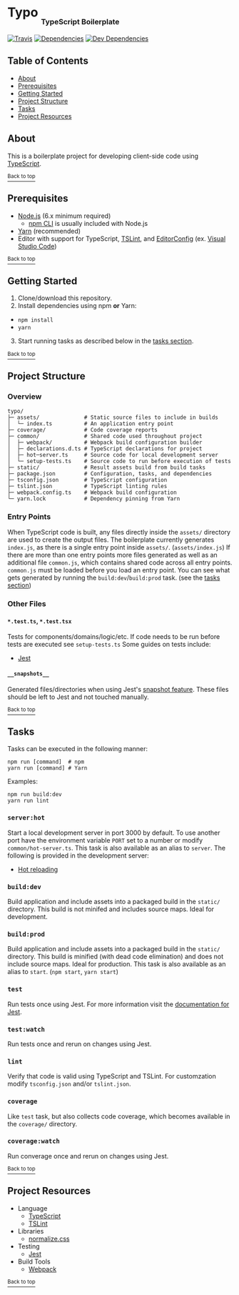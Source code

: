# Typo <sub><sub><sub>TypeScript Boilerplate</sub></sub></sub>
[![Travis](http://img.shields.io/travis/jupl/typo.svg?style=flat-square&label=travis)](https://travis-ci.org/jupl/typo)
[![Dependencies](http://img.shields.io/david/jupl/typo.svg?style=flat-square)](https://david-dm.org/jupl/typo)
[![Dev Dependencies](http://img.shields.io/david/dev/jupl/typo.svg?style=flat-square)](https://david-dm.org/jupl/typo?type=dev)

## Table of Contents
- [About](#about)
- [Prerequisites](#prerequisites)
- [Getting Started](#getting-started)
- [Project Structure](#project-structure)
- [Tasks](#tasks)
- [Project Resources](#project-resources)

## About
This is a boilerplate project for developing client-side code using [TypeScript](https://www.typescriptlang.org/).

[<sup>Back to top</sup>](#typo-typescript-boilerplate)

## Prerequisites
- [Node.js](https://nodejs.org/en/) (6.x minimum required)
  - [npm CLI](https://docs.npmjs.com/cli/npm) is usually included with Node.js
- [Yarn](https://yarnpkg.com/en/docs/install) (recommended)
- Editor with support for TypeScript, [TSLint](https://palantir.github.io/tslint/), and [EditorConfig](http://editorconfig.org/) (ex. [Visual Studio Code](https://code.visualstudio.com/))

[<sup>Back to top</sup>](#typo-typescript-boilerplate)

## Getting Started
1. Clone/download this repository.
2. Install dependencies using npm **or** Yarn:
  - `npm install`
  - `yarn`
3. Start running tasks as described below in the [tasks section](#tasks).

[<sup>Back to top</sup>](#typo-typescript-boilerplate)

## Project Structure

### Overview
```
typo/
├─ assets/              # Static source files to include in builds
│  └─ index.ts          # An application entry point
├─ coverage/            # Code coverage reports
├─ common/              # Shared code used throughout project
│  ├─ webpack/          # Webpack build configuration builder
│  ├─ declarations.d.ts # TypeScript declarations for project
│  ├─ hot─server.ts     # Source code for local development server
│  └─ setup-tests.ts    # Source code to run before execution of tests
├─ static/              # Result assets build from build tasks
├─ package.json         # Configuration, tasks, and dependencies
├─ tsconfig.json        # TypeScript configuration
├─ tslint.json          # TypeScript linting rules
├─ webpack.config.ts    # Webpack build configuration
└─ yarn.lock            # Dependency pinning from Yarn
```

### Entry Points
When TypeScript code is built, any files directly inside the `assets/` directory are used to create the output files. The boilerplate currently generates `index.js`, as there is a single entry point inside `assets/`. (`assets/index.js`) If there are more than one entry points more files generated as well as an additional file `common.js`, which contains shared code across all entry points. `common.js` must be loaded before you load an entry point. You can see what gets generated by running the `build:dev`/`build:prod` task. (see the [tasks section](#tasks))

### Other Files

#### `*.test.ts`, `*.test.tsx`
Tests for components/domains/logic/etc. If code needs to be run before tests are executed see `setup-tests.ts` Some guides on tests include:
- [Jest](https://facebook.github.io/jest/docs/api.html)

#### `__snapshots__`
Generated files/directories when using Jest's [snapshot feature](https://facebook.github.io/jest/docs/tutorial-react.html#snapshot-testing). These files should be left to Jest and not touched manually.

[<sup>Back to top</sup>](#typo-typescript-boilerplate)

## Tasks
Tasks can be executed in the following manner:
```
npm run [command]  # npm
yarn run [command] # Yarn
```
Examples:
```
npm run build:dev
yarn run lint
```

### `server:hot`
Start a local development server in port 3000 by default. To use another port have the environment variable `PORT` set to a number or modify `common/hot-server.ts`. This task is also available as an alias to `server`. The following is provided in the development server:
- [Hot reloading](https://webpack.github.io/docs/hot-module-replacement.html)

### `build:dev`
Build application and include assets into a packaged build in the `static/` directory. This build is not minifed and includes source maps. Ideal for development.

### `build:prod`
Build application and include assets into a packaged build in the `static/` directory. This build is minified (with dead code elimination) and does not include source maps. Ideal for production. This task is also available as an alias to `start`. (`npm start`, `yarn start`)

### `test`
Run tests once using Jest. For more information visit the [documentation for Jest](facebook.github.io/jest/docs/configuration.html).

### `test:watch`
Run tests once and rerun on changes using Jest.

### `lint`
Verify that code is valid using TypeScript and TSLint. For customzation modify `tsconfig.json` and/or `tslint.json`.

### `coverage`
Like `test` task, but also collects code coverage, which becomes available in the `coverage/` directory.

### `coverage:watch`
Run converage once and rerun on changes using Jest.

[<sup>Back to top</sup>](#typo-typescript-boilerplate)

## Project Resources
- Language
  - [TypeScript](http://www.typescriptlang.org/)
  - [TSLint](https://palantir.github.io/tslint/)
- Libraries
  - [normalize.css](https://necolas.github.io/normalize.css/)
- Testing
  - [Jest](http://facebook.github.io/jest/)
- Build Tools
  - [Webpack](https://webpack.github.io/)

[<sup>Back to top</sup>](#typo-typescript-boilerplate)

